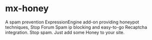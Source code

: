 # mx-honey
A spam prevention ExpressionEngine add-on providing honeypot techniques, Stop Forum Spam ip blocking and easy-to-go Recaptcha integration. Stop spam. Just add some Honey to your site.
